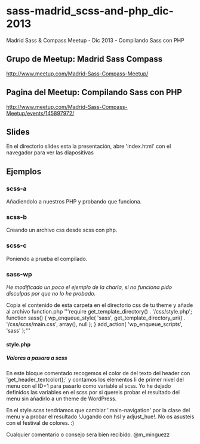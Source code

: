 sass-madrid_scss-and-php_dic-2013
=================================

Madrid Sass &amp; Compass Meetup - Dic 2013 - Compilando Sass con PHP

## Grupo de Meetup: Madrid Sass Compass
http://www.meetup.com/Madrid-Sass-Compass-Meetup/

## Pagina del Meetup: Compilando Sass con PHP
http://www.meetup.com/Madrid-Sass-Compass-Meetup/events/145897972/

## Slides
En el directorio slides esta la presentación, abre 'index.html' con el navegador para ver las diapositivas

## Ejemplos

### scss-a
Añadiendolo a nuestros PHP y probando que funciona.

### scss-b
Creando un archivo css desde scss con php.

### scss-c
Poniendo a prueba el compilado.

### sass-wp
_He modificado un poco el ejemplo de la charla, si no funciona pido disculpas por que no lo he probado._


Copia el contenido de esta carpeta en el directorio css de tu theme y añade al archivo function.php
'''require get_template_directory() . '/css/style.php';
function sass() {
	wp_enqueue_style( 'sass', get_template_directory_uri() . '/css/scss/main.css', array(), null );
}
add_action( 'wp_enqueue_scripts', 'sass' );'''

#### style.php
##### Valores a pasara a scss
En este bloque comentado recogemos el color de del texto del header con 'get_header_textcolor();' y contamos los elementos li de primer nivel del menu con el ID=1 para pasarlo como variable al scss. Yo he dejado definidos las variables en el scss por si quereis probar el resultado del menu sin añadirlo a un theme de WordPress.

En el style.scss tendriamos que cambiar '.main-navigation' por la clase del menu y a probar el resultado !Jugando con hsl y adjust_hue!. No os asusteis con el festival de colores. :)

Cualquier comentario o consejo sera bien recibido.
@m_minguezz